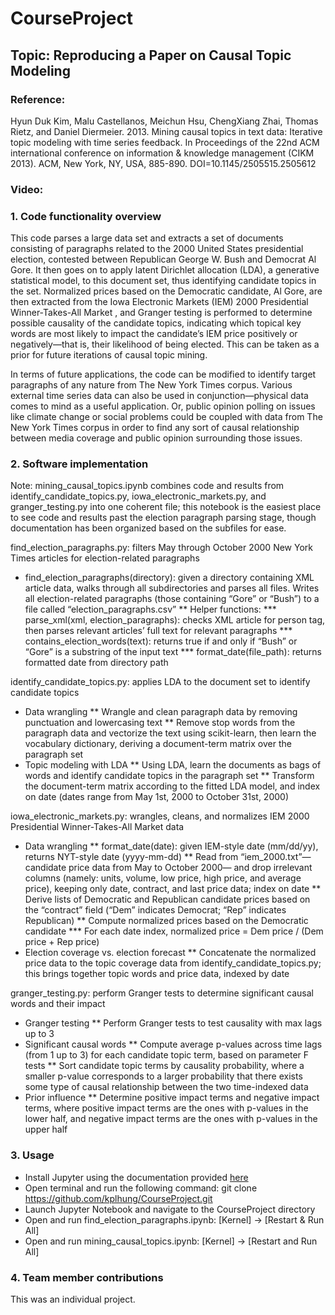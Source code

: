 # CourseProject

## Topic: Reproducing a Paper on Causal Topic Modeling

### Reference: 
Hyun Duk Kim, Malu Castellanos, Meichun Hsu, ChengXiang Zhai, Thomas Rietz, and Daniel Diermeier. 2013. Mining causal topics in text data: Iterative topic modeling with time series feedback. In Proceedings of the 22nd ACM international conference on information & knowledge management (CIKM 2013). ACM, New York, NY, USA, 885-890. DOI=10.1145/2505515.2505612

### Video:

### 1. Code functionality overview
This code parses a large data set  and extracts a set of documents consisting of paragraphs related to the 2000 United States presidential election, contested between Republican George W. Bush and Democrat Al Gore. It then goes on to apply latent Dirichlet allocation (LDA), a generative statistical model, to this document set, thus identifying candidate topics in the set. Normalized prices based on the Democratic candidate, Al Gore, are then extracted from the Iowa Electronic Markets (IEM) 2000 Presidential Winner-Takes-All Market , and Granger testing is performed to determine possible causality of the candidate topics, indicating which topical key words are most likely to impact the candidate’s IEM price positively or negatively—that is, their likelihood of being elected. This can be taken as a prior for future iterations of causal topic mining.

In terms of future applications, the code can be modified to identify target paragraphs of any nature from The New York Times corpus. Various external time series data can also be used in conjunction—physical data comes to mind as a useful application. Or, public opinion polling on issues like climate change or social problems could be coupled with data from The New York Times corpus in order to find any sort of causal relationship between media coverage and public opinion surrounding those issues.  

### 2. Software implementation
Note: mining_causal_topics.ipynb combines code and results from identify_candidate_topics.py, iowa_electronic_markets.py, and granger_testing.py into one coherent file; this notebook is the easiest place to see code and results past the election paragraph parsing stage, though documentation has been organized based on the subfiles for ease.

find_election_paragraphs.py: filters May through October 2000 New York Times articles for election-related paragraphs
*	find_election_paragraphs(directory): given a directory containing XML article data, walks through all subdirectories and parses all files. Writes all election-related paragraphs (those containing “Gore” or “Bush”) to a file called “election_paragraphs.csv”
**	Helper functions:
***	parse_xml(xml, election_paragraphs): checks XML article for person tag, then parses relevant articles’ full text for relevant paragraphs
***	contains_election_words(text): returns true if and only if “Bush” or “Gore” is a substring of the input text
***	format_date(file_path): returns formatted date from directory path

identify_candidate_topics.py: applies LDA to the document set to identify candidate topics
*	Data wrangling
**	Wrangle and clean paragraph data by removing punctuation and lowercasing text
**	Remove stop words from the paragraph data and vectorize the text using scikit-learn, then learn the vocabulary dictionary, deriving a document-term matrix over the paragraph set
*	Topic modeling with LDA
**	Using LDA, learn the documents as bags of words and identify candidate topics in the paragraph set 
**	Transform the document-term matrix according to the fitted LDA model, and index on date (dates range from May 1st, 2000 to October 31st, 2000)

iowa_electronic_markets.py: wrangles, cleans, and normalizes IEM 2000 Presidential Winner-Takes-All Market data
*	Data wrangling
**	format_date(date): given IEM-style date (mm/dd/yy), returns NYT-style date (yyyy-mm-dd)
**	Read from “iem_2000.txt”—candidate price data from May to October 2000— and drop irrelevant columns (namely: units, volume, low price, high price, and average price), keeping only date, contract, and last price data; index on date
**	Derive lists of Democratic and Republican candidate prices based on the “contract” field (“Dem” indicates Democrat; “Rep” indicates Republican)
**	Compute normalized prices based on the Democratic candidate
***	For each date index, normalized price = Dem price / (Dem price + Rep price)
*	Election coverage vs. election forecast
**	Concatenate the normalized price data to the topic coverage data from identify_candidate_topics.py; this brings together topic words and price data, indexed by date

granger_testing.py: perform Granger tests to determine significant causal words and their impact
*	Granger testing
**	Perform Granger tests  to test causality with max lags up to 3
*	Significant causal words
**	Compute average p-values across time lags (from 1 up to 3) for each candidate topic term, based on parameter F tests
**	Sort candidate topic terms by causality probability, where a smaller p-value corresponds to a larger probability that there exists some type of causal relationship between the two time-indexed data 
*	Prior influence
**	Determine positive impact terms and negative impact terms, where positive impact terms are the ones with p-values in the lower half, and negative impact terms are the ones with p-values in the upper half

### 3. Usage
-	Install Jupyter using the documentation provided [here](https://jupyter.org/install)
-	Open terminal and run the following command: git clone https://github.com/kplhung/CourseProject.git
-	Launch Jupyter Notebook and navigate to the CourseProject directory
-	Open and run find_election_paragraphs.ipynb: [Kernel] -> [Restart & Run All]
-	Open and run mining_causal_topics.ipynb: [Kernel] -> [Restart and Run All]

### 4. Team member contributions
This was an individual project.

